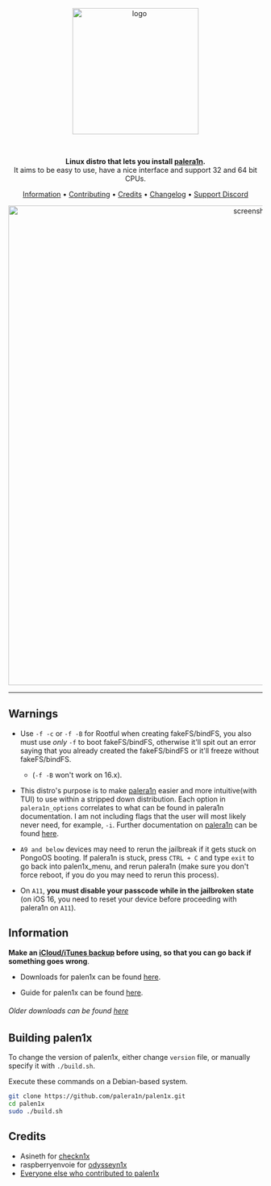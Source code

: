 <p align="center">
    <img src="https://github.com/TheBeeBoi/portablackhole/assets/97726243/793fe813-a86b-49fa-8b6c-303dea636d1c" alt="logo" width="250">
</p>
<br>
<p align="center">
<strong>Linux distro that lets you install <a href="https://github.com/palera1n/palera1n">palera1n</a>.</strong><br>
    It aims to be easy to use, have a nice interface and support 32 and 64 bit CPUs.
</p>
<p align="center">
    <a href="#Information">Information</a> •
    <a href="#contributing">Contributing</a> •
    <a href="#credits">Credits</a> •
    <a href="https://github.com/palera1n/palen1x/blob/main/CHANGELOG.md">Changelog</a> • 
    <a href="https://dsc.gg/palera1n">Support Discord</a> 
</p>

<p align="center">
    <img src="https://cdn.discordapp.com/attachments/1017854329887129611/1068153144305008730/IMG_0807.png" alt="screenshot" width="950">
</p>

-------
## Warnings
- Use `-f -c` or `-f -B` for Rootful when creating fakeFS/bindFS, you also must use *only* `-f` to boot fakeFS/bindFS, otherwise it'll spit out an error saying that you already created the fakeFS/bindFS or it'll freeze without fakeFS/bindFS.
    - (`-f -B` won't work on 16.x). 

- This distro's purpose is to make [palera1n](https://github.com/palera1n/palera1n) easier and more intuitive(with TUI) to use within a stripped down distribution. Each option in `palera1n_options` correlates to what can be found in palera1n documentation. I am not including flags that the user will most likely never need, for example, `-i`. Further documentation on [palera1n](https://github.com/palera1n/palera1n) can be found [here](https://cdn.nickchan.lol/palera1n/artifacts/c-rewrite/palera1n.1.html).

- `A9 and below` devices may need to rerun the jailbreak if it gets stuck on PongoOS booting. If palera1n is stuck, press `CTRL + C` and type `exit` to go back into palen1x_menu, and rerun palera1n (make sure you don't force reboot, if you do you may need to rerun this process).

- On `A11`, **you must disable your passcode while in the jailbroken state** (on iOS 16, you need to reset your device before proceeding with palera1n on `A11`).

## Information
**Make an [iCloud/iTunes backup](https://support.apple.com/en-us/HT203977) before using, so that you can go back if something goes wrong**.

- Downloads for palen1x can be found [here](https://github.com/palera1n/palen1x/releases). 

- Guide for palen1x can be found [here](https://ios.cfw.guide/using-palen1x/).

###### Older downloads can be found [here](https://cdn.nickchan.lol/palera1n/artifacts/palen1x/)

## Building palen1x
To change the version of palen1x, either change `version` file, or manually specify it with `./build.sh`.

Execute these commands on a Debian-based system.

```sh
git clone https://github.com/palera1n/palen1x.git
cd palen1x
sudo ./build.sh
```

## Credits
- Asineth for [checkn1x](https://github.com/asineth0/checkn1x)
- raspberryenvoie for [odysseyn1x](https://github.com/raspberryenvoie/odysseyn1x)
- [Everyone else who contributed to palen1x](https://github.com/palera1n/palen1x/graphs/contributors)
